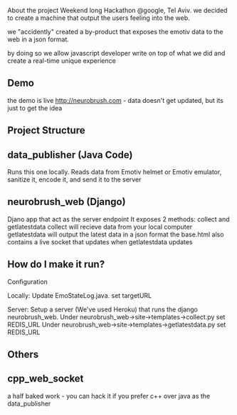 About the project
Weekend long Hackathon @google, Tel Aviv.
we decided to create a machine that output the users feeling
into the web.

we "accidently" created a by-product that exposes the emotiv
data to the web in a json format.

by doing so we allow javascript developer write on top of what
we did and create a real-time unique experience

Demo
----
the demo is live http://neurobrush.com - data doesn't get updated, but its just to get the idea

Project Structure
-----------------

data_publisher (Java Code)
--------------
Runs this one locally.
Reads data from Emotiv helmet or Emotiv emulator, sanitize it, encode it,
and send it to the server

neurobrush_web (Django)
--------------
Djano app that act as the server endpoint
It exposes 2 methods: collect and getlatestdata
collect will recieve data from your local computer
getlatestdata will output the latest data in a json format
the base.html also contains a live socket that updates when getlatestdata updates


How do I make it run?
-----------------------
Configuration

Locally:
Update EmoStateLog.java. set targetURL

Server:
Setup a server (We've used Heroku) that runs the django neurobrush_web.
Under neurobrush_web->site->templates->collect.py set REDIS_URL
Under neurobrush_web->site->templates->getlatestdata.py set REDIS_URL

Others
------

cpp_web_socket
-------------
a half baked work - you can hack it if you prefer c++ over java as the data_publisher
